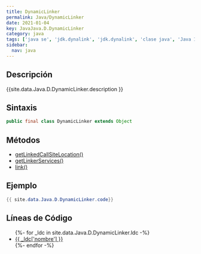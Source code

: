 ```yaml
---
title: DynamicLinker
permalink: Java/DynamicLinker
date: 2021-01-04
key: JavaJava.D.DynamicLinker
category: java
tags: ['java se', 'jdk.dynalink', 'jdk.dynalink', 'clase java', 'Java 1.0']
sidebar: 
  nav: java
---
```


## Descripción
{{site.data.Java.D.DynamicLinker.description }}

## Sintaxis
~~~java
public final class DynamicLinker extends Object
~~~

## Métodos
* [getLinkedCallSiteLocation()](/Java/DynamicLinker/getLinkedCallSiteLocation)
* [getLinkerServices()](/Java/DynamicLinker/getLinkerServices)
* [link()](/Java/DynamicLinker/link)

## Ejemplo
~~~java
{{ site.data.Java.D.DynamicLinker.code}}
~~~

## Líneas de Código
<ul>
{%- for _ldc in site.data.Java.D.DynamicLinker.ldc -%}
   <li>
       <a href="{{_ldc['url'] }}">{{ _ldc['nombre'] }}</a>
   </li>
{%- endfor -%}
</ul>

